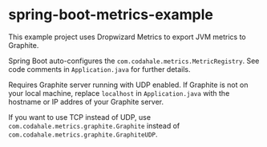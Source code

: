 # spring-boot-metrics-example
This example project uses Dropwizard Metrics to export JVM metrics to Graphite.  

Spring Boot auto-configures the `com.codahale.metrics.MetricRegistry`.  See code comments in `Application.java` for further details.

Requires Graphite server running with UDP enabled.  If Graphite is not on your local machine, replace `localhost` in `Application.java` with the hostname or IP addres of your Graphite server.  

If you want to use TCP instead of UDP, use `com.codahale.metrics.graphite.Graphite` instead of `com.codahale.metrics.graphite.GraphiteUDP`.

